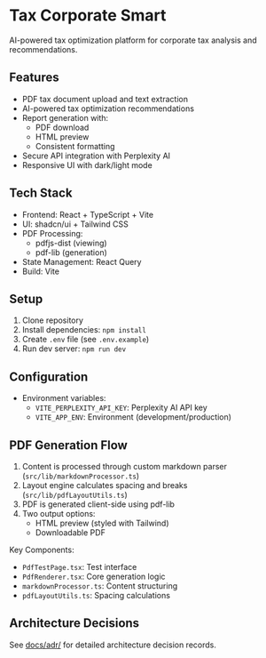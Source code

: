 # Tax Corporate Smart

AI-powered tax optimization platform for corporate tax analysis and recommendations.

## Features
- PDF tax document upload and text extraction
- AI-powered tax optimization recommendations
- Report generation with:
  - PDF download
  - HTML preview
  - Consistent formatting
- Secure API integration with Perplexity AI
- Responsive UI with dark/light mode

## Tech Stack
- Frontend: React + TypeScript + Vite
- UI: shadcn/ui + Tailwind CSS
- PDF Processing: 
  - pdfjs-dist (viewing)
  - pdf-lib (generation)
- State Management: React Query
- Build: Vite

## Setup
1. Clone repository
2. Install dependencies: `npm install`
3. Create `.env` file (see `.env.example`)
4. Run dev server: `npm run dev`

## Configuration
- Environment variables:
  - `VITE_PERPLEXITY_API_KEY`: Perplexity AI API key
  - `VITE_APP_ENV`: Environment (development/production)

## PDF Generation Flow
1. Content is processed through custom markdown parser (`src/lib/markdownProcessor.ts`)
2. Layout engine calculates spacing and breaks (`src/lib/pdfLayoutUtils.ts`)
3. PDF is generated client-side using pdf-lib
4. Two output options:
   - HTML preview (styled with Tailwind)
   - Downloadable PDF

Key Components:
- `PdfTestPage.tsx`: Test interface
- `PdfRenderer.tsx`: Core generation logic
- `markdownProcessor.ts`: Content structuring
- `pdfLayoutUtils.ts`: Spacing calculations

## Architecture Decisions
See [docs/adr/](docs/adr/) for detailed architecture decision records.
